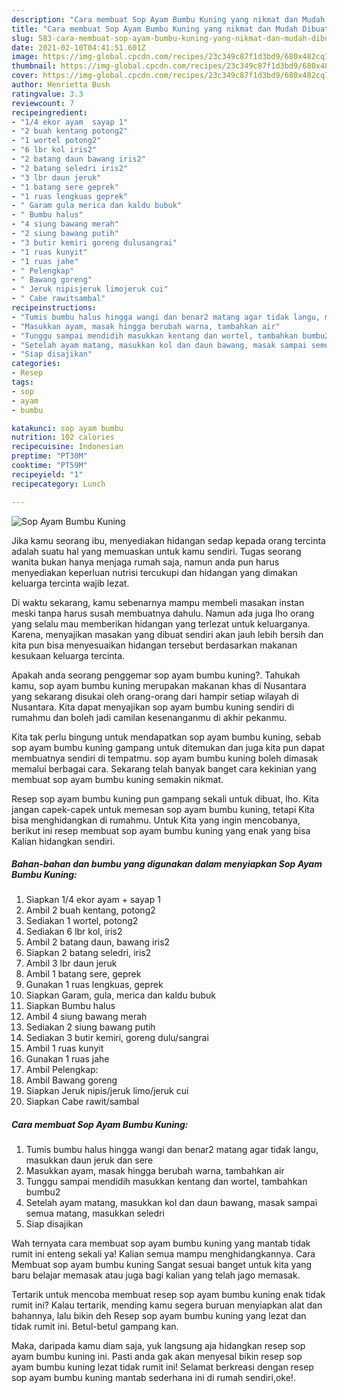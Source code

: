 ```yaml
---
description: "Cara membuat Sop Ayam Bumbu Kuning yang nikmat dan Mudah Dibuat"
title: "Cara membuat Sop Ayam Bumbu Kuning yang nikmat dan Mudah Dibuat"
slug: 583-cara-membuat-sop-ayam-bumbu-kuning-yang-nikmat-dan-mudah-dibuat
date: 2021-02-10T04:41:51.601Z
image: https://img-global.cpcdn.com/recipes/23c349c87f1d3bd9/680x482cq70/sop-ayam-bumbu-kuning-foto-resep-utama.jpg
thumbnail: https://img-global.cpcdn.com/recipes/23c349c87f1d3bd9/680x482cq70/sop-ayam-bumbu-kuning-foto-resep-utama.jpg
cover: https://img-global.cpcdn.com/recipes/23c349c87f1d3bd9/680x482cq70/sop-ayam-bumbu-kuning-foto-resep-utama.jpg
author: Henrietta Bush
ratingvalue: 3.3
reviewcount: 7
recipeingredient:
- "1/4 ekor ayam  sayap 1"
- "2 buah kentang potong2"
- "1 wortel potong2"
- "6 lbr kol iris2"
- "2 batang daun bawang iris2"
- "2 batang seledri iris2"
- "3 lbr daun jeruk"
- "1 batang sere geprek"
- "1 ruas lengkuas geprek"
- " Garam gula merica dan kaldu bubuk"
- " Bumbu halus"
- "4 siung bawang merah"
- "2 siung bawang putih"
- "3 butir kemiri goreng dulusangrai"
- "1 ruas kunyit"
- "1 ruas jahe"
- " Pelengkap"
- " Bawang goreng"
- " Jeruk nipisjeruk limojeruk cui"
- " Cabe rawitsambal"
recipeinstructions:
- "Tumis bumbu halus hingga wangi dan benar2 matang agar tidak langu, masukkan daun jeruk dan sere"
- "Masukkan ayam, masak hingga berubah warna, tambahkan air"
- "Tunggu sampai mendidih masukkan kentang dan wortel, tambahkan bumbu2"
- "Setelah ayam matang, masukkan kol dan daun bawang, masak sampai semua matang, masukkan seledri"
- "Siap disajikan"
categories:
- Resep
tags:
- sop
- ayam
- bumbu

katakunci: sop ayam bumbu 
nutrition: 102 calories
recipecuisine: Indonesian
preptime: "PT30M"
cooktime: "PT59M"
recipeyield: "1"
recipecategory: Lunch

---
```



![Sop Ayam Bumbu Kuning](https://img-global.cpcdn.com/recipes/23c349c87f1d3bd9/680x482cq70/sop-ayam-bumbu-kuning-foto-resep-utama.jpg)

Jika kamu seorang ibu, menyediakan hidangan sedap kepada orang tercinta adalah suatu hal yang memuaskan untuk kamu sendiri. Tugas seorang  wanita bukan hanya menjaga rumah saja, namun anda pun harus menyediakan keperluan nutrisi tercukupi dan hidangan yang dimakan keluarga tercinta wajib lezat.

Di waktu  sekarang, kamu sebenarnya mampu membeli masakan instan meski tanpa harus susah membuatnya dahulu. Namun ada juga lho orang yang selalu mau memberikan hidangan yang terlezat untuk keluarganya. Karena, menyajikan masakan yang dibuat sendiri akan jauh lebih bersih dan kita pun bisa menyesuaikan hidangan tersebut berdasarkan makanan kesukaan keluarga tercinta. 



Apakah anda seorang penggemar sop ayam bumbu kuning?. Tahukah kamu, sop ayam bumbu kuning merupakan makanan khas di Nusantara yang sekarang disukai oleh orang-orang dari hampir setiap wilayah di Nusantara. Kita dapat menyajikan sop ayam bumbu kuning sendiri di rumahmu dan boleh jadi camilan kesenanganmu di akhir pekanmu.

Kita tak perlu bingung untuk mendapatkan sop ayam bumbu kuning, sebab sop ayam bumbu kuning gampang untuk ditemukan dan juga kita pun dapat membuatnya sendiri di tempatmu. sop ayam bumbu kuning boleh dimasak memalui berbagai cara. Sekarang telah banyak banget cara kekinian yang membuat sop ayam bumbu kuning semakin nikmat.

Resep sop ayam bumbu kuning pun gampang sekali untuk dibuat, lho. Kita jangan capek-capek untuk memesan sop ayam bumbu kuning, tetapi Kita bisa menghidangkan di rumahmu. Untuk Kita yang ingin mencobanya, berikut ini resep membuat sop ayam bumbu kuning yang enak yang bisa Kalian hidangkan sendiri.

<!--inarticleads1-->

##### Bahan-bahan dan bumbu yang digunakan dalam menyiapkan Sop Ayam Bumbu Kuning:

1. Siapkan 1/4 ekor ayam + sayap 1
1. Ambil 2 buah kentang, potong2
1. Sediakan 1 wortel, potong2
1. Sediakan 6 lbr kol, iris2
1. Ambil 2 batang daun, bawang iris2
1. Siapkan 2 batang seledri, iris2
1. Ambil 3 lbr daun jeruk
1. Ambil 1 batang sere, geprek
1. Gunakan 1 ruas lengkuas, geprek
1. Siapkan  Garam, gula, merica dan kaldu bubuk
1. Siapkan  Bumbu halus
1. Ambil 4 siung bawang merah
1. Sediakan 2 siung bawang putih
1. Sediakan 3 butir kemiri, goreng dulu/sangrai
1. Ambil 1 ruas kunyit
1. Gunakan 1 ruas jahe
1. Ambil  Pelengkap:
1. Ambil  Bawang goreng
1. Siapkan  Jeruk nipis/jeruk limo/jeruk cui
1. Siapkan  Cabe rawit/sambal




<!--inarticleads2-->

##### Cara membuat Sop Ayam Bumbu Kuning:

1. Tumis bumbu halus hingga wangi dan benar2 matang agar tidak langu, masukkan daun jeruk dan sere
1. Masukkan ayam, masak hingga berubah warna, tambahkan air
1. Tunggu sampai mendidih masukkan kentang dan wortel, tambahkan bumbu2
1. Setelah ayam matang, masukkan kol dan daun bawang, masak sampai semua matang, masukkan seledri
1. Siap disajikan




Wah ternyata cara membuat sop ayam bumbu kuning yang mantab tidak rumit ini enteng sekali ya! Kalian semua mampu menghidangkannya. Cara Membuat sop ayam bumbu kuning Sangat sesuai banget untuk kita yang baru belajar memasak atau juga bagi kalian yang telah jago memasak.

Tertarik untuk mencoba membuat resep sop ayam bumbu kuning enak tidak rumit ini? Kalau tertarik, mending kamu segera buruan menyiapkan alat dan bahannya, lalu bikin deh Resep sop ayam bumbu kuning yang lezat dan tidak rumit ini. Betul-betul gampang kan. 

Maka, daripada kamu diam saja, yuk langsung aja hidangkan resep sop ayam bumbu kuning ini. Pasti anda gak akan menyesal bikin resep sop ayam bumbu kuning lezat tidak rumit ini! Selamat berkreasi dengan resep sop ayam bumbu kuning mantab sederhana ini di rumah sendiri,oke!.

